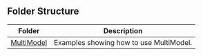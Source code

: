 ## Folder Structure
| Folder | Description |
| - | - |
| [MultiModel](multimodel)|Examples showing how to use MultiModel.|